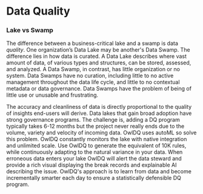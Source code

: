 # Data Quality

### Lake vs Swamp

The difference between a business-critical lake and a swamp is data _quality_.   One organization’s Data Lake may be another's Data Swamp. The difference lies in how data is curated. A Data Lake describes where vast amount of data, of various types and structures, can be stored, assessed, and analyzed. A Data Swamp, in contrast, has little organization or no system. Data Swamps have no curation, including little to no active management throughout the data life cycle, and little to no contextual metadata or data governance. Data Swamps have the problem of being of little use or unusable and frustrating.

The accuracy and cleanliness of data is directly proportional to the quality of insights end-users will derive. Data lakes that gain broad adoption have strong governance programs. The challenge is, adding a DQ program typically takes 6-12 months but the project never really ends due to the volume, variety and velocity of incoming data. OwlDQ uses autoML so solve this problem. OwlDQ constantly monitors the lake with native integration and unlimited scale. Use OwlDQ to generate the equivalent of 10K rules, while continuously adapting to the natural variance in your data. When erroneous data enters your lake OwlDQ will alert the data steward and provide a rich visual displaying the break records and explainable AI describing the issue.  OwlDQ's approach is to learn from data and become incrementally smarter each day to ensure a statistically defensible DQ program.

### 

